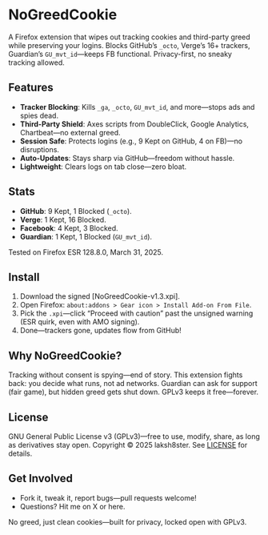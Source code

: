 # NoGreedCookie
A Firefox extension that wipes out tracking cookies and third-party greed while preserving your logins. Blocks GitHub’s `_octo`, Verge’s 16+ trackers, Guardian’s `GU_mvt_id`—keeps FB functional. Privacy-first, no sneaky tracking allowed.

## Features
- **Tracker Blocking**: Kills `_ga`, `_octo`, `GU_mvt_id`, and more—stops ads and spies dead.
- **Third-Party Shield**: Axes scripts from DoubleClick, Google Analytics, Chartbeat—no external greed.
- **Session Safe**: Protects logins (e.g., 9 Kept on GitHub, 4 on FB)—no disruptions.
- **Auto-Updates**: Stays sharp via GitHub—freedom without hassle.
- **Lightweight**: Clears logs on tab close—zero bloat.

## Stats
- **GitHub**: 9 Kept, 1 Blocked (`_octo`).
- **Verge**: 1 Kept, 16 Blocked.
- **Facebook**: 4 Kept, 3 Blocked.
- **Guardian**: 1 Kept, 1 Blocked (`GU_mvt_id`).

Tested on Firefox ESR 128.8.0, March 31, 2025.

## Install
1. Download the signed [NoGreedCookie-v1.3.xpi].
2. Open Firefox: `about:addons > Gear icon > Install Add-on From File`.
3. Pick the `.xpi`—click “Proceed with caution” past the unsigned warning (ESR quirk, even with AMO signing).
4. Done—trackers gone, updates flow from GitHub!

## Why NoGreedCookie?
Tracking without consent is spying—end of story. This extension fights back: you decide what runs, not ad networks. Guardian can ask for support (fair game), but hidden greed gets shut down. GPLv3 keeps it free—forever.

## License
GNU General Public License v3 (GPLv3)—free to use, modify, share, as long as derivatives stay open. Copyright © 2025 laksh8ster. See [LICENSE](LICENSE) for details.

## Get Involved
- Fork it, tweak it, report bugs—pull requests welcome!
- Questions? Hit me on X or here.

No greed, just clean cookies—built for privacy, locked open with GPLv3.
